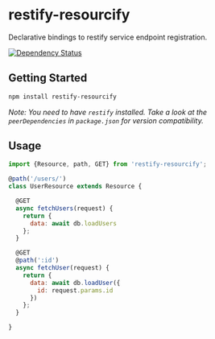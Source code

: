# restify-resourcify
Declarative bindings to restify service endpoint registration.

[![Dependency Status](https://david-dm.org/leoselig/restify-resourcify.svg)](https://david-dm.org/leoselig/restify-resourcify)

## Getting Started

```sh
npm install restify-resourcify
```

*Note: You need to have `restify` installed. Take a look at the `peerDependencies` in `package.json` for version compatibility.*

## Usage

```javascript
import {Resource, path, GET} from 'restify-resourcify';

@path('/users/')
class UserResource extends Resource {

  @GET
  async fetchUsers(request) {
    return {
      data: await db.loadUsers
    };
  }

  @GET
  @path(':id')
  async fetchUser(request) {
    return {
      data: await db.loadUser({
        id: request.params.id
      })
    };
  }

}
```
